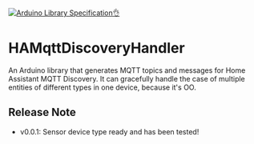 [![Arduino Library Specification👌](https://github.com/cyijun/HAMqttDiscoveryHandler/actions/workflows/main.yml/badge.svg)](https://github.com/cyijun/HAMqttDiscoveryHandler/actions/workflows/main.yml)

# HAMqttDiscoveryHandler

An Arduino library that generates MQTT topics and messages for Home Assistant MQTT Discovery. It can gracefully handle the case of multiple entities of different types in one device, because it's OO.

## Release Note

* v0.0.1: Sensor device type ready and has been tested!

